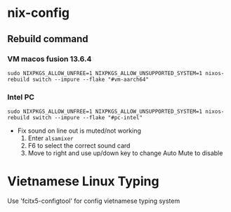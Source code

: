 # nix-config

## Rebuild command

### VM macos fusion 13.6.4
`sudo NIXPKGS_ALLOW_UNFREE=1 NIXPKGS_ALLOW_UNSUPPORTED_SYSTEM=1 nixos-rebuild switch --impure --flake "#vm-aarch64"`

### Intel PC
`sudo NIXPKGS_ALLOW_UNFREE=1 NIXPKGS_ALLOW_UNSUPPORTED_SYSTEM=1 nixos-rebuild switch --impure --flake "#pc-intel"`

- Fix sound on line out is muted/not working
    1. Enter `alsamixer`
    2. F6 to select the correct sound card
    3. Move to right and use up/down key to change Auto Mute to disable


# Vietnamese Linux Typing
Use 'fcitx5-configtool' for config vietnamese typing system

